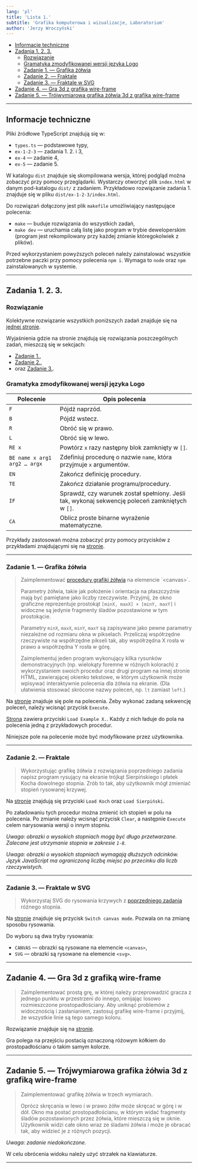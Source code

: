 ```yaml
---
lang: 'pl'
title: 'Lista 1.'
subtitle: 'Grafika komputerowa i wizualizacje, Laboratorium'
author: 'Jerzy Wroczyński'
---
```


- [Informacje techniczne](#informacje-techniczne)
- [Zadania 1. 2. 3.](#zadania-1-2-3)
    - [Rozwiązanie](#rozwiązanie)
    - [Gramatyka zmodyfikowanej wersji języka Logo](#gramatyka-zmodyfikowanej-wersji-języka-logo)
    - [Zadanie 1. — Grafika żółwia](#zadanie-1--grafika-żółwia)
    - [Zadanie 2. — Fraktale](#zadanie-2--fraktale)
    - [Zadanie 3. — Fraktale w SVG](#zadanie-3--fraktale-w-svg)
- [Zadanie 4. — Gra 3d z grafiką wire-frame](#zadanie-4--gra-3d-z-grafiką-wire-frame)
- [Zadanie 5. — Trójwymiarowa grafika żółwia 3d z grafiką wire-frame](#zadanie-5--trójwymiarowa-grafika-żółwia-3d-z-grafiką-wire-frame)

---

## Informacje techniczne

Pliki źródłowe TypeScript znajdują się w:
- `types.ts` — podstawowe typy,
- `ex-1-2-3` — zadania 1. 2. i 3,
- `ex-4` — zadanie 4,
- `ex-5` — zadanie 5.

W katalogu `dist` znajduje się skompilowana wersja, której podgląd można zobaczyć przy pomocy przeglądarki.
Wystarczy otworzyć plik `index.html` w danym pod-katalogu `dist/` z zadaniem.
Przykładowo rozwiązanie zadania 1. znajduje się w pliku `dist/ex-1-2-3/index.html`.

Do rozwiązań dołączony jest plik `makefile` umożliwiający następujące polecenia:
- `make` —  buduje rozwiązania do wszystkich zadań,
- `make dev` — uruchamia całą listę jako program w trybie deweloperskim
(program jest rekompilowany przy każdej zmianie któregokolwiek z plików).

Przed wykorzystaniem powyższych poleceń należy zainstalować wszystkie potrzebne paczki przy pomocy polecenia `npm i`.
Wymaga to `node` oraz `npm` zainstalowanych w systemie.

---

## Zadania 1. 2. 3.

### Rozwiązanie

Kolektywne rozwiązanie wszystkich poniższych zadań znajduje się na [jednej stronie](dist/ex-1-2-3/index.html).

Wyjaśnienia gdzie na stronie znajdują się rozwiązania poszczególnych zadań, mieszczą się w sekcjach:
- [Zadanie 1.](#zadanie-1--grafika-żółwia),
- [Zadanie 2.](#zadanie-2--fraktale),
- oraz [Zadanie 3.](#zadanie-3--fraktale-w-svg).

### Gramatyka zmodyfikowanej wersji języka Logo

| Polecenie                    | Opis polecenia                                                                                  |
| ---------------------------- | ----------------------------------------------------------------------------------------------- |
| `F`                          | Pójdź naprzód.                                                                                  |
| `B`                          | Pójdź wstecz.                                                                                   |
| `R`                          | Obróć się w prawo.                                                                              |
| `L`                          | Obróć się w lewo.                                                                               |
| `RE x`                       | Powtórz `x` razy następny blok zamknięty w `[]`.                                                |
| `BE name x arg1 arg2 … argx` | Zdefiniuj procedurę o nazwie `name`, która przyjmuje `x` argumentów.                            |
| `EN`                         | Zakończ definicję procedury.                                                                    |
| `TE`                         | Zakończ działanie programu/procedury.                                                           |
| `IF`                         | Sprawdź, czy warunek został spełniony. Jeśli tak, wykonaj sekwencję poleceń zamkniętych w `[]`. |
| `CA`                         | Oblicz proste binarne wyrażenie matematyczne.                                                   |

Przykłady zastosowań można zobaczyć przy pomocy przycisków z przykładami znajdującymi się na [stronie](dist/ex-1-2-3/index.html).

---

### Zadanie 1. — Grafika żółwia

> Zaimplementować [procedury grafiki żółwia](https://pl.wikipedia.org/wiki/Logo_(j%C4%99zyk_programowania)) na elemencie `<canvas>`.
>
> Parametry żółwia, takie jak położenie i orientacja na płaszczyźnie mają być pamiętane jako liczby rzeczywiste.
> Przyjmij, że okno graficzne reprezentuje prostokąt `[minX, maxX] × [minY, maxY]` i widoczne są jedynie fragmenty śladów pozostawione w tym prostokącie.
>
> Parametry `minX`, `maxX`, `minY`, `maxY` są zapisywane jako pewne parametry niezależne od rozmiaru okna w pikselach.
> Przeliczaj współrzędne rzeczywiste na współrzędne pikseli tak, aby współrzędna X rosła w prawo a współrzędna Y rosła w górę.
>
> Zaimplementuj jeden program wykonujący kilka rysunków demonstracyjnych (np. wielokąty foremne w różnych kolorach) z wykorzystaniem swoich procedur oraz drugi program na innej stronie HTML, zawierającej okienko tekstowe, w którym użytkownik może wpisywać interaktywnie polecenia dla żółwia na ekranie.
> (Dla ułatwienia stosować skrócone nazwy poleceń, np. `lt` zamiast `left`.)

Na [stronie](dist/ex-1-2-3/index.html) znajduje się pole na polecenia. Żeby wykonać zadaną sekwencję poleceń, należy wcisnąć przycisk `Execute`.

[Strona](dist/ex-1-2-3/index.html) zawiera przyciski `Load Example X.`.
Każdy z nich ładuje do pola na polecenia jedną z przykładowych procedur.

Niniejsze pole na polecenie może być modyfikowane przez użytkownika.

---

### Zadanie 2. — Fraktale

> Wykorzystując grafikę żółwia z rozwiązania poprzedniego zadania napisz program rysujący na ekranie trójkąt Sierpińskiego i płatek Kocha dowolnego stopnia.
> Zrób to tak, aby użytkownik mógł zmieniać stopień rysowanej krzywej.

Na [stronie](dist/ex-1-2-3/index.html) znajdują się przyciski `Load Koch` oraz `Load Sierpiński`.

Po załadowaniu tych procedur można zmienić ich stopień w polu na polecenia.
Po zmianie należy wcisnąć przycisk `Clear`, a następnie `Execute` celem narysowania wersji o innym stopniu.

*Uwaga: obrazki o wysokich stopniach mogą być długo przetwarzane.*
*Zalecane jest utrzymanie stopnia w zakresie `1-8`.*

*Uwaga: obrazki o wysokich stopniach wymagają dłuższych odcinków.*
*Język JavaScript ma ograniczoną liczbę miejsc po przecinku dla liczb rzeczywistych.*

---

### Zadanie 3. — Fraktale w SVG

> Wykorzystaj SVG do rysowania krzywych z [poprzedniego zadania](#zadanie-2--fraktale) różnego stopnia.

Na [stronie](dist/ex-1-2-3/index.html) znajduje się przycisk `Switch canvas mode`.
Pozwala on na zmianę sposobu rysowania.

Do wyboru są dwa tryby rysowania:
- `CANVAS` — obrazki są rysowane na elemencie `<canvas>`,
- `SVG` — obrazki są rysowane na elemencie `<svg>`.

---

## Zadanie 4. — Gra 3d z grafiką wire-frame

> Zaimplementować prostą grę, w której należy przeprowadzić gracza z jednego punktu w przestrzeni do innego, omijając losowo rozmieszczone prostopadłościany.
> Aby uniknąć problemów z widocznością i zasłanianiem, zastosuj grafikę wire-frame i przyjmij, że wszystkie linie są tego samego koloru.

Rozwiązanie znajduje się na [stronie](dist/ex-4/index.html).

Gra polega na przejściu postacią oznaczoną różowym kółkiem do prostopadłościanu o takim samym kolorze.

---

## Zadanie 5. — Trójwymiarowa grafika żółwia 3d z grafiką wire-frame

> Zaimplementować grafikę żółwia w trzech wymiarach.
>
> Oprócz skręcania w lewo i w prawo żółw może skręcać w górę i w dół.
> Okno ma postać prostopadłościanu, w którym widać fragmenty śladów pozostawionych przez żółwia,
> które mieszczą się w oknie.
> Użytkownik widzi całe okno wraz ze śladami żółwia i może je obracać tak, aby widzieć je z różnych pozycji.

*Uwaga: zadanie niedokończone.*

W celu obrócenia widoku należy użyć strzałek na klawiaturze.

---
